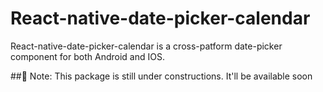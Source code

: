 # React-native-date-picker-calendar

React-native-date-picker-calendar is a cross-patform date-picker component for both Android and IOS.

##🚧 Note: This package is still under constructions. It'll be available soon
